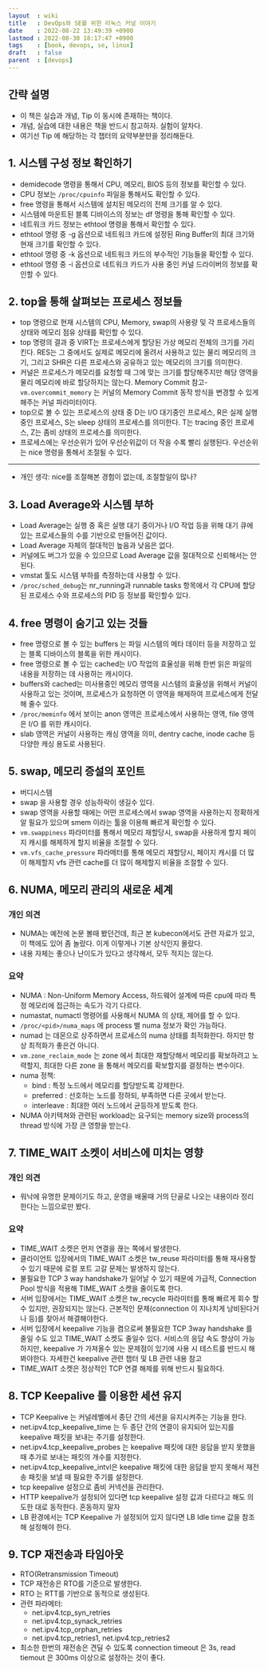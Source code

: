 ```yaml
---
layout  : wiki
title   : DevOps와 SE를 위한 리눅스 커널 이야기
date    : 2022-08-22 13:49:39 +0900
lastmod : 2022-08-30 18:17:47 +0900
tags    : [book, devops, se, linux]
draft   : false
parent  : [devops]
---
```


## 간략 설명
- 이 책은 실습과 개념, Tip 이 동시에 존재하는 책이다.
- 개념, 실습에 대한 내용은 책을 반드시 참고하자. 실험이 알차다.
- 여기선 Tip 에 해당하는 각 챕터의 요약부분만을 정리해둔다.

## 1. 시스템 구성 정보 확인하기
- demidecode 명령을 통해서 CPU, 메모리, BIOS 등의 정보를 확인할 수 있다.
- CPU 정보는 `/proc/cpuinfo` 파일을 통해서도 확인할 수 있다.
- free 명령을 통해서 시스템에 설치된 메모리의 전체 크기를 알 수 있다.
- 시스템에 마운트된 블록 디바이스의 정보는 df 명령을 통해 확인할 수 있다.
- 네트워크 카드 정보는 ethtool 명령을 통해서 확인할 수 있다.
- ethtool 명령 중 -g 옵션으로 네트워크 카드에 설정된 Ring Buffer의 최대 크기와 현재 크기를 확인할 수 있다.
- ethtool 명령 중 -k 옵션으로 네트워크 카드의 부수적인 기능들을 확인할 수 있다.
- ethtool 명령 중 -i 옵션으로 네트워크 카드가 사용 중인 커널 드라이버의 정보를 확인할 수 있다.

## 2. top을 통해 살펴보는 프로세스 정보들
- top 명령으로 현재 시스템의 CPU, Memory, swap의 사용량 및 각 프로세스들의 상태와 메모리 점유 상태를 확인할 수 있다.
- top 명령의 결과 중 VIRT는 프로세스에게 할당된 가상 메모리 전체의 크기를 가리킨다. RES는 그 중에서도 실제로 메모리에 올려서 사용하고 있는 물리 메모리의 크기, 그리고 SHR은 다른 프로세스와 공유하고 있는 메모리의 크기를 의미한다.
- 커널은 프로세스가 메모리를 요청할 때 그에 맞는 크기를 할당해주지만 해당 영역을 물리 메모리에 바로 할당하지는 않는다. Memory Commit 참고- `vm.overcommit_memory` 는 커널의 Memory Commit 동작 방식을 변경할 수 있게 해주는 커널 파라미터이다.
- top으로 볼 수 있는 프로세스의 상태 중 D는 I/O 대기중인 프로세스, R은 실제 실행 중인 프로세스, S는 sleep 상태의 프로세스를 의미한다. T는 tracing 중인 프로세스, Z는 좀비 상태의 프로세스를 의미한다.
- 프로세스에는 우선순위가 있어 우선순위값이 더 작을 수록 빨리 실행된다. 우선순위는 nice 명령을 통해서 조절될 수 있다.

---
- 개인 생각: nice를 조절해본 경험이 없는데, 조절할일이 많나?

## 3. Load Average와 시스템 부하
- Load Average는 실행 중 혹은 실행 대기 중이거나 I/O 작업 등을 위해 대기 큐에 있는 프로세스들의 수를 기반으로 만들어진 값이다.
- Load Average 자체의 절대적인 높음과 낮음은 없다.
- 커널에도 버그가 있을 수 있으므로 Load Average 값을 절대적으로 신뢰해서는 안된다.
- vmstat 툴도 시스템 부하를 측정하는데 사용할 수 있다.
- `/proc/sched_debug`는 nr_running과 runnable tasks 항목에서 각 CPU에 할당된 프로세스 수와 프로세스의 PID 등 정보를 확인할수 있다.

## 4. free 명령이 숨기고 있는 것들
- free 명령으로 볼 수 있는 buffers 는 파일 시스템의 메타 데이터 등을 저장하고 있는 블록 디바이스의 블록을 위한 캐시이다.
- free 명령으로 볼 수 있는 cached는 I/O 작업의 효율성을 위해 한번 읽은 파일의 내용을 저장하는 데 사용하는 캐시이다.
- buffers와 cached는 미사용중인 메모리 영역을 시스템의 효율성을 위해서 커널이 사용하고 있는 것이며, 프로세스가 요청하면 이 영역을 해제하여 프로세스에게 전달해 줄수 있다.
- `/proc/meminfo` 에서 보이는 anon 영역은 프로세스에서 사용하는 영역, file 영역은 I/O 를 위한 캐시이다.
- slab 영역은 커널이 사용하는 캐싱 영역을 의미, dentry cache, inode cache 등 다양한 캐싱 용도로 사용된다.

## 5. swap, 메모리 증설의 포인트
- 버디시스템
- swap 을 사용할 경우 성능하락이 생길수 있다.
- swap 영역을 사용할 때에는 어떤 프로세스에서 swap 영역을 사용하는지 정확하게 알 필요가 있으며 smem 이라는 툴을 이용해 빠르게 확인할 수 있다.
- `vm.swappiness` 파라미터를 통해서 메모리 재할당시, swap을 사용하게 할지 페이지 캐시를 해제하게 할지 비율을 조절할 수 있다.
- `vm.vfs_cache_pressure` 파라메터를 통해 메모리 재할당시, 페이지 캐시를 더 많이 해제할지 vfs 관련 cache를 더 많이 해제할지 비율을 조절할 수 있다.

## 6. NUMA, 메모리 관리의 새로운 세계
### 개인 의견
- NUMA는 예전에 논문 볼때 봤던건데, 최근 본 kubecon에서도 관련 자료가 있고, 이 책에도 있어 좀 놀랐다. 이게 이렇게나 기본 상식인지 몰랐다.
- 내용 자체는 좋으나 난이도가 있다고 생각해서, 모두 적지는 않는다.

### 요약
- NUMA : Non-Uniform Memory Access, 하드웨어 설계에 따른 cpu에 따라 특정 메모리에 접근하는 속도가 각기 다르다.
- numastat, numactl 명령어를 사용해서 NUMA 의 상태, 제어를 할 수 있다.
- `/proc/<pid>/numa_maps` 에 process 별 numa 정보가 확인 가능하다.
- numad 는 데몬으로 상주하면서 프로세스의 numa 상태를 최적화한다. 하지만 항상 최적화가 좋은건 아니다.
- `vm.zone_reclaim_mode` 는 zone 에서 최대한 재할당해서 메모리를 확보하려고 노력할지, 최대한 다른 zone 을 통해서 메모리를 확보할지를 결정하는 변수이다.
- numa 정책:
  - bind : 특정 노드에서 메모리를 할당받도록 강제한다.
  - preferred : 선호하는 노드를 정하되, 부족하면 다른 곳에서 받는다.
  - interleave : 최대한 여러 노드에서 균등하게 받도록 한다.
- NUMA 아키텍쳐와 관련된 workload는 요구되는 memory size와 process의 thread 방식에 가장 큰 영향을 받는다.

## 7. TIME_WAIT 소켓이 서비스에 미치는 영향
### 개인 의견
- 워낙에 유명한 문제이기도 하고, 운영을 배울때 거의 단골로 나오는 내용이라 정리한다는 느낌으로만 봤다.

### 요약
- TIME_WAIT 소켓은 먼저 연결을 끊는 쪽에서 발생한다.
- 클라이언트 입장에서의 TIME_WAIT 소켓은 tw_reuse 파라미터를 통해 재사용할 수 있기 때문에 로컬 포트 고갈 문제는 발생하지 않는다.
- 불필요한 TCP 3 way handshake가 일어날 수 있기 때문에 가급적, Connection Pool 방식을 적용해 TIME_WAIT 소켓을 줄이도록 한다.
- 서버 입장에서는 TIME_WAIT 소켓은 tw_recycle 파라미터를 통해 빠르게 회수 할 수 있지만, 권장되지는 않는다. 근본적인 문제(connection 이 지나치게 낭비된다거나 등)를 찾아서 해결해야한다.
- 서버 입장에서 keepalive 기능을 켬으로써 불필요한 TCP 3way handshake 를 줄일 수도 있고 TIME_WAIT 소켓도 줄일수 있다. 서비스의 응답 속도 향상이 가능하지만, keepalive 가 가져올수 있는 문제점이 있기에 사용 시 테스트를 반드시 해봐야한다. 자세한건 keepalive 관련 챕터 및 LB 관련 내용 참고
- TIME_WAIT 소켓은 정상적인 TCP 연결 해제를 위해 반드시 필요하다.

## 8. TCP Keepalive 를 이용한 세션 유지
- TCP Keepalive 는 커널레벨에서 종단 간의 세션을 유지시켜주는 기능을 한다.
- net.ipv4.tcp_keepalive_time 는 두 종단 간의 연결이 유지되어 있는지를 keepalive 패킷을 보내는 주기를 설정한다.
- net.ipv4.tcp_keepalive_probes 는 keepalive 패킷에 대한 응답을 받지 못했을 때 추가로 보내는 패킷의 개수를 지정한다.
- net.ipv4.tcp_keepalive_intvl은 keepalive 패킷에 대한 응답을 받지 못해서 재전송 패킷을 보낼 때 필요한 주기를 설정한다.
- tcp keepalive 설정으로 좀비 커넥션을 관리한다.
- HTTP keepalive가 설정되어 있다면 tcp keepalive 설정 값과 다르다고 해도 의도한 대로 동작한다. 혼동하지 말자
- LB 환경에서는 TCP Keepalive 가 설정되어 있지 않다면 LB Idle time 값을 참조해 설정해야 한다.

## 9. TCP 재전송과 타임아웃
- RTO(Retransmission Timeout)
- TCP 재전송은 RTO를 기준으로 발생한다.
- RTO 는 RTT를 기반으로 동적으로 생성된다.
- 관련 파라메터:
  - net.ipv4.tcp_syn_retries
  - net.ipv4.tcp_synack_retries
  - net.ipv4.tcp_orphan_retries
  - net.ipv4.tcp_retries1, net.ipv4.tcp_retries2
- 최소한 한번의 재전송은 견딜 수 있도록 connection timeout 은 3s, read tiemout 은 300ms 이상으로 설정하는 것이 좋다.
